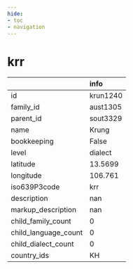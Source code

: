 ```yaml
---
hide:
- toc
- navigation
---
```

# krr
|                      | info     |
|:---------------------|:---------|
| id                   | krun1240 |
| family_id            | aust1305 |
| parent_id            | sout3329 |
| name                 | Krung    |
| bookkeeping          | False    |
| level                | dialect  |
| latitude             | 13.5699  |
| longitude            | 106.761  |
| iso639P3code         | krr      |
| description          | nan      |
| markup_description   | nan      |
| child_family_count   | 0        |
| child_language_count | 0        |
| child_dialect_count  | 0        |
| country_ids          | KH       |